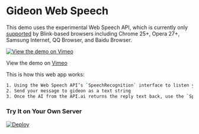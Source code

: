 # Gideon Web Speech

This demo uses the experimental Web Speech API, which is currently only [supported](http://caniuse.com/#search=speech) by Blink-based browsers including Chrome 25+, Opera 27+, Samsung Internet, QQ Browser, and Baidu Browser.

[![View the demo on Vimeo](https://i.vimeocdn.com/video/633160262_480x297.jpg)](https://vimeo.com/215612852)

View the demo on [Vimeo](https://vimeo.com/215612852/)

This is how this web app works:
```sh
1. Using the Web Speech API’s `SpeechRecognition` interface to listen your voice from a microphone
2. Send your message to gideon as a text string
3. Once the AI from the API.ai returns the reply text back, use the `SpeechSynthesis` interface to give it a synthetic voice.
```

### Try It on Your Own Server
[![Deploy](https://www.herokucdn.com/deploy/button.svg)](https://heroku.com/deploy?template=https://github.com/girliemac/web-speech-ai)



